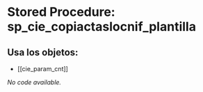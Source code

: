 # Stored Procedure: sp_cie_copiactaslocnif_plantilla

## Usa los objetos:
- [[cie_param_cnt]]

*No code available.*
